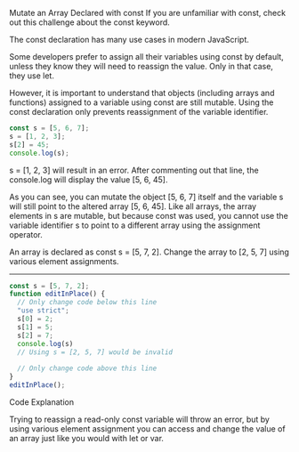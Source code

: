 Mutate an Array Declared with const
If you are unfamiliar with const, check out this challenge about the const keyword.

The const declaration has many use cases in modern JavaScript.

Some developers prefer to assign all their variables using const by default, unless they know they will need to reassign the value. Only in that case, they use let.

However, it is important to understand that objects (including arrays and functions) assigned to a variable using const are still mutable. Using the const declaration only prevents reassignment of the variable identifier.
```js
const s = [5, 6, 7];
s = [1, 2, 3];
s[2] = 45;
console.log(s);
```
s = [1, 2, 3] will result in an error. After commenting out that line, the console.log will display the value [5, 6, 45].

As you can see, you can mutate the object [5, 6, 7] itself and the variable s will still point to the altered array [5, 6, 45]. Like all arrays, the array elements in s are mutable, but because const was used, you cannot use the variable identifier s to point to a different array using the assignment operator.

An array is declared as const s = [5, 7, 2]. Change the array to [2, 5, 7] using various element assignments.

----

```js
const s = [5, 7, 2];
function editInPlace() {
  // Only change code below this line
  "use strict";
  s[0] = 2;
  s[1] = 5;
  s[2] = 7;
  console.log(s)
  // Using s = [2, 5, 7] would be invalid
  
  // Only change code above this line
}
editInPlace();
```
Code Explanation

Trying to reassign a read-only const variable will throw an error, but by using various element assignment you can access and change the value of an array just like you would with let or var.